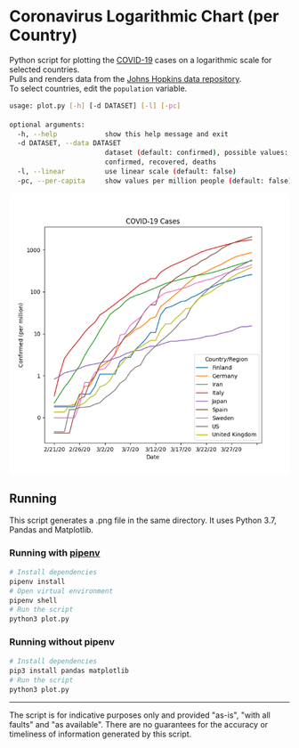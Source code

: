 # Coronavirus Logarithmic Chart (per Country)

Python script for plotting the [COVID-19](https://www.who.int/emergencies/diseases/novel-coronavirus-2019) cases on a logarithmic scale for selected countries.  
Pulls and renders data from the [Johns Hopkins data repository](https://github.com/CSSEGISandData/COVID-19).  
To select countries, edit the `population` variable. 

```bash
usage: plot.py [-h] [-d DATASET] [-l] [-pc]

optional arguments:
  -h, --help            show this help message and exit
  -d DATASET, --data DATASET
                        dataset (default: confirmed), possible values:
                        confirmed, recovered, deaths
  -l, --linear          use linear scale (default: false)
  -pc, --per-capita     show values per million people (default: false)
```

![Example plot](log-per_capita-confirmed-20200401.png)

## Running 
This script generates a .png file in the same directory. It uses Python 3.7, Pandas and Matplotlib.

### Running with [pipenv](https://github.com/pypa/pipenv)
```bash
# Install dependencies 
pipenv install
# Open virtual environment
pipenv shell
# Run the script
python3 plot.py
```

### Running without pipenv
```bash
# Install dependencies
pip3 install pandas matplotlib
# Run the script
python3 plot.py
```

---
The script is for indicative purposes only and provided "as-is", "with all faults" and "as available". There are no guarantees for the accuracy or timeliness of information generated by this script.
